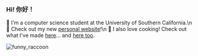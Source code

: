 ### Hi! 你好！

🧠 I'm a computer science student at the University of Southern California.\n
👀 Check out my new [personal website](https://sihan.me)!\n
🍳 I also love cooking! Check out what I've made [here](https://instagram.com/thecalecafe)... and [here too](https://vsco.co/dvsnho).

![funny_raccoon](https://imgix.ranker.com/list_img_v2/4975/2584975/original/funny-raccoon-names?fit=crop&fm=pjpg&q=80&dpr=2&w=1200&h=720)

<!--
**dvsho/dvsho** is a ✨ _special_ ✨ repository because its `README.md` (this file) appears on your GitHub profile.

Here are some ideas to get you started:

- 🔭 I’m currently working on ...
- 🌱 I’m currently learning ...
- 👯 I’m looking to collaborate on ...
- 🤔 I’m looking for help with ...
- 💬 Ask me about ...
- 📫 How to reach me: ...
- 😄 Pronouns: ...
- ⚡ Fun fact: ...
-->
